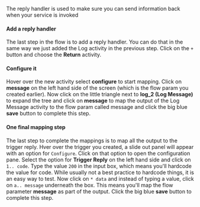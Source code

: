 The reply handler is used to make sure you can send information back when your service is invoked

#### Add a reply handler
The last step in the flow is to add a reply handler. You can do that in the same way we just added the Log activity in the previous step. Click on the `+` button and choose the **Return** activity.

#### Configure it
Hover over the new activity select **configure** to start mapping. Click on **message** on the left hand side of the screen (which is the flow param you created earlier). Now click on the little triangle next to **log_2 (Log Message)** to expand the tree and click on **message** to map the output of the Log Message activity to the flow param called message and click the big blue **save** button to complete this step.

#### One final mapping step
The last step to complete the mappings is to map all the output to the trigger reply. Hver over the trigger you created, a slide out panel will appear with an option for `Configure`. Click on that option to open the configuration pane. Select the option for **Trigger Reply** on the left hand side and click on `1.. code`. Type the value `200` in the input box, which means you'll hardcode the value for code. While usually not a best practice to hardcode things, it is an easy way to test. Now click on `* data` and instead of typing a value, click on `a.. message` underneath the box. This means you'll map the flow parameter **message** as part of the output. Click the big blue **save** button to complete this step.